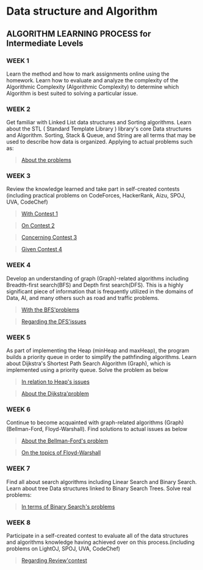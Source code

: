 # Data structure and Algorithm

## **ALGORITHM LEARNING PROCESS for Intermediate Levels**

### WEEK 1

Learn the method and how to mark assignments online using the homework.
Learn how to evaluate and analyze the complexity of the Algorithmic Complexity (Algorithmic Complexity) to determine which Algorithm is best suited to solving a particular issue.

### WEEK 2

Get familiar with Linked List data structures and Sorting algorithms.
Learn about the STL ( Standard Template Library ) library's core Data structures and Algorithm. 
Sorting, Stack & Queue, and String are all terms that may be used to describe how data is organized. Applying to actual problems such as:

>[About the problems](https://vjudge.net/contest/444045#overview)

### WEEK 3
Review the knowledge learned and  take part in self-created contests (including practical problems on CodeForces, HackerRank, Aizu, SPOJ, UVA, CodeChef)
>[With Contest 1](https://vjudge.net/contest/444169)

>[On Contest 2](https://vjudge.net/contest/444173)

>[Concerning Contest 3](https://vjudge.net/contest/444307)

>[Given Contest 4](https://vjudge.net/contest/444768)

### WEEK 4

Develop an understanding of graph (Graph)-related algorithms including Breadth-first search(BFS) and Depth first search(DFS). 
This is a highly significant piece of information that is frequently utilized in the domains of Data, AI, and many others such as road and traffic problems.

>[With the BFS'problems](https://vjudge.net/contest/445576)

>[Regarding the DFS'issues](https://vjudge.net/contest/446128)

### WEEK 5

As part of implementing the Heap (minHeap and maxHeap), the program builds a priority queue in order to simplify the pathfinding algorithms.
Learn about Dijkstra's Shortest Path Search Algorithm (Graph), which is implemented using a priority queue. Solve the problem as below

>[In relation to Heap's issues](https://vjudge.net/contest/446882#overview)

>[About the Dijkstra'problem](https://vjudge.net/contest/447394)

### WEEK 6
Continue to become acquainted with graph-related algorithms (Graph) (Bellman-Ford, Floyd-Warshall). Find solutions to actual issues as below

>[About the Bellman-Ford's problem](https://vjudge.net/contest/448367)

>[On the topics of Floyd-Warshall](https://vjudge.net/contest/448523)

### WEEK 7
Find all about search algorithms including Linear Search and Binary Search. Learn about tree Data structures linked to Binary Search Trees. Solve real problems:

>[In terms of Binary Search's problems](https://vjudge.net/contest/447964)

### WEEK 8
Participate in a self-created contest to evaluate all of the data structures and algorithms knowledge having achieved over on this process.(including problems on LightOJ, SPOJ, UVA, CodeChef)

>[Regarding Review'contest](https://vjudge.net/contest/449519)
